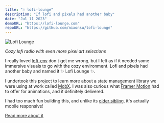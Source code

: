 ```yaml
---
title: "🎶 lofi-lounge"
description: "If lofi and pixels had another baby"
date: "Jul 11 2023"
demoURL: "https://lofi-lounge.com"
repoURL: "https://github.com/nixonsu/lofi-lounge"
---
```


![Lofi Lounge](/lofi-lounge.webp)

_Cozy lofi radio with even more pixel art selections_

I really loved [lofi-env](/projects/lofi-env) don't get me wrong, but I felt as if it needed some immersive visuals to go with the cozy environment. Lofi and pixels had another baby and named it ✨ Lofi Lounge ✨.

I undertook this project to learn more about a state management library we were using at work called [MobX](https://mobx.js.org/README.html). I was also curious what [Framer Motion](https://www.framer.com/motion/) had to offer for animations, and it definitely delivered.

I had too much fun building this, and unlike its [older sibling](/projects/lofi-env), it's actually mobile responsive! 


<a href="https://github.com/nixonsu/lofi-lounge" target="_blank">Read more about it</a>
